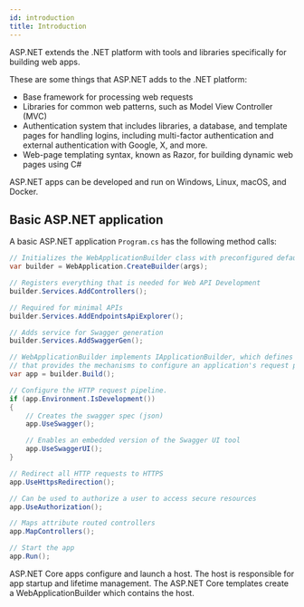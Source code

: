 ```yaml
---
id: introduction
title: Introduction
---
```


ASP.NET extends the .NET platform with tools and libraries specifically for building web apps.

These are some things that ASP.NET adds to the .NET platform:

- Base framework for processing web requests
- Libraries for common web patterns, such as Model View Controller (MVC)
- Authentication system that includes libraries, a database, and template pages for handling logins, including multi-factor authentication and external authentication with Google, X, and more.
- Web-page templating syntax, known as Razor, for building dynamic web pages using C#

ASP.NET apps can be developed and run on Windows, Linux, macOS, and Docker.

## Basic ASP.NET application

A basic ASP.NET application `Program.cs` has the following method calls:

```csharp
// Initializes the WebApplicationBuilder class with preconfigured defaults
var builder = WebApplication.CreateBuilder(args);

// Registers everything that is needed for Web API Development
builder.Services.AddControllers();

// Required for minimal APIs
builder.Services.AddEndpointsApiExplorer();

// Adds service for Swagger generation
builder.Services.AddSwaggerGen();

// WebApplicationBuilder implements IApplicationBuilder, which defines a class
// that provides the mechanisms to configure an application's request pipeline
var app = builder.Build();

// Configure the HTTP request pipeline.
if (app.Environment.IsDevelopment())
{
    // Creates the swagger spec (json)
    app.UseSwagger();

    // Enables an embedded version of the Swagger UI tool
    app.UseSwaggerUI();
}

// Redirect all HTTP requests to HTTPS
app.UseHttpsRedirection();

// Can be used to authorize a user to access secure resources
app.UseAuthorization();

// Maps attribute routed controllers
app.MapControllers();

// Start the app
app.Run();
```

ASP.NET Core apps configure and launch a host. The host is responsible for app startup and lifetime management. The ASP.NET Core templates create a WebApplicationBuilder which contains the host.
